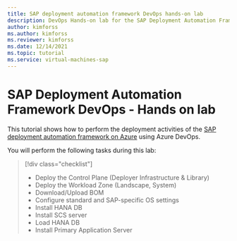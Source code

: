 ```yaml
---
title: SAP deployment automation framework DevOps hands-on lab
description: DevOps Hands-on lab for the SAP Deployment Automation Framework on Azure
author: kimforss
ms.author: kimforss
ms.reviewer: kimforss
ms.date: 12/14/2021
ms.topic: tutorial
ms.service: virtual-machines-sap
---
```


#  SAP Deployment Automation Framework DevOps - Hands on lab

This tutorial shows how to perform the deployment activities of the [SAP deployment automation framework on Azure](automation-deployment-framework.md) using Azure DevOps.

You will perform the following tasks during this lab:

> [!div class="checklist"]
> * Deploy the Control Plane (Deployer Infrastructure & Library)
> * Deploy the Workload Zone (Landscape, System)
> * Download/Upload BOM
> * Configure standard and SAP-specific OS settings
> * Install HANA DB
> * Install SCS server
> * Load HANA DB
> * Install Primary Application Server
